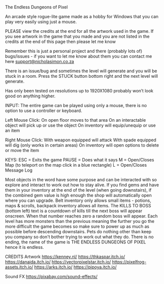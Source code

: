 The Endless Dungeons of Pixel

An arcade style rogue-lite game made as a hobby for Windows that you can play very easily using just a mouse.

PLEASE view the credits at the end for all the artwork used in the game. If you see artwork in the game that you made and you are not listed in the credits at the end of this page then please let me know

Remember this is just a personal project and there (probably lots of) bugs/issues - if you want to let me know about them you can contact me here support@nicholasimon.co.za

There is an issue/bug and sometimes the level will generate and you will be stuck in a room. Press the STUCK button bottom right and the next level will generate.

Has only been tested on resolutions up to 1920X1080 probably won’t look good on anything higher.

INPUT:
The entire game can be played using only a mouse, there is no option to use a controller or keyboard.

Left Mouse Click:  	On open floor moves to that area
			On an interactable object will pick up or use the object
			On inventory will equip/unequip or use an item

Right Mouse Click: 	With weapon equipped will attack
			With spade equipped will dig (only works in certain areas)
			On inventory will open options to delete or move the item

KEYS:			ESC = Exits the game
			PAUSE = Does what it says
			M = Open/Closes Map (to teleport on the map click in a blue rectangle)
			L = Open/Closes Message Log
	
Most objects in the word have some purpose and can be interacted with so explore and interact to work out how to stay alive.
If you find gems and have them in your inventory at the end of the level (when going downstairs), if the combined gem value is high enough the shop will automatically open where you can upgrade.
Belt inventory only allows small items - potions, maps & scrolls, backpack inventory allows all items.
The KILLS TO BOSS (bottom left) text is a countdown of kills till the next boss will appear onscreen. When that number reaches zero a random boss will appear. 
Each level has more monsters than the previous meaning the further you go the more difficult the game becomes so make sure to power up as much as possible before descending downstairs.
Pets do nothing other than keep you company so don't bother trying to work out what they do.
There is no ending, the name of the game is THE ENDLESS DUNGEONS OF PIXEL hence it is endless.

CREDITS
Artwork
https://kenney.nl/
https://thkaspar.itch.io/
https://danaida.itch.io/
https://vectorpixelstar.itch.io/
https://pixelfrog-assets.itch.io/
https://arks.itch.io/
https://pipoya.itch.io/

Sound FX 
https://pixabay.com/sound-effects/
